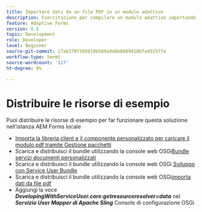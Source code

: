 ```yaml
---
title: Importare dati da un file PDF in un modulo adattivo
description: Esercitazione per compilare un modulo adattivo importando un file PDF
feature: Adaptive Forms
version: 6.5
topic: Development
role: Developer
level: Beginner
source-git-commit: 17ab178f385619b589a9dde6089410bfa4515ffa
workflow-type: tm+mt
source-wordcount: '117'
ht-degree: 0%

---
```


# Distribuire le risorse di esempio

Puoi distribuire le risorse di esempio per far funzionare questa soluzione nell’istanza AEM Forms locale

* [Importa la libreria client e il componente personalizzato per caricare il modulo pdf tramite Gestione pacchetti](./assets/client-libs-custom-component.zip)
* Scarica e distribuisci il bundle utilizzando la console web OSGi[Bundle servizi documenti personalizzati](/help/forms/assets/common-osgi-bundles/AEMFormsDocumentServices.core-1.0-SNAPSHOT.jar)
* Scarica e distribuisci il bundle utilizzando la console web OSGi [Sviluppo con Service User Bundle](/help/forms/assets/common-osgi-bundles/DevelopingWithServiceUser.jar)
* Scarica e distribuisci il bundle utilizzando la console web OSGi[importa dati da file pdf](./assets/onlineToOffline.core-1.0.0-SNAPSHOT.jar)
* Aggiungi la voce _**DevelopingWithServiceUser.core:getresourceresolver=data**_ nel _**Servizio User Mapper di Apache Sling**_ Console di configurazione OSGi